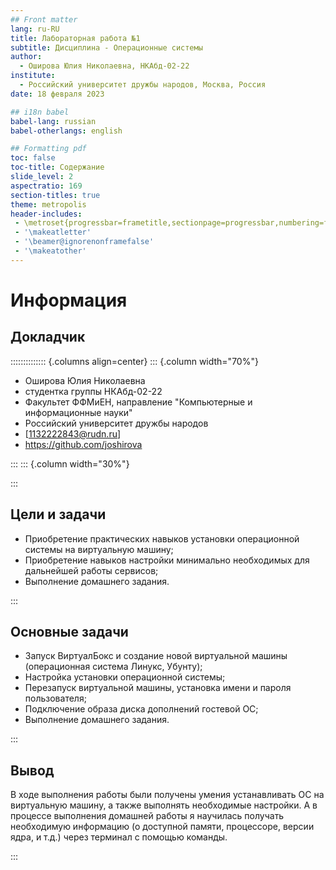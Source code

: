```yaml
---
## Front matter
lang: ru-RU
title: Лабораторная работа №1
subtitle: Дисциплина - Операционные системы
author:
  - Оширова Юлия Николаевна, НКАбд-02-22
institute:
  - Российский университет дружбы народов, Москва, Россия
date: 18 февраля 2023

## i18n babel
babel-lang: russian
babel-otherlangs: english

## Formatting pdf
toc: false
toc-title: Содержание
slide_level: 2
aspectratio: 169
section-titles: true
theme: metropolis
header-includes:
 - \metroset{progressbar=frametitle,sectionpage=progressbar,numbering=fraction}
 - '\makeatletter'
 - '\beamer@ignorenonframefalse'
 - '\makeatother'
---
```


# Информация

## Докладчик

:::::::::::::: {.columns align=center}
::: {.column width="70%"}

  * Оширова Юлия Николаевна
  * студентка группы НКАбд-02-22
  * Факультет ФФМиЕН, направление "Компьютерные и информационные науки"
  * Российский университет дружбы народов
  * [1132222843@rudn.ru]
  * <https://github.com/joshirova>

:::
::: {.column width="30%"}






:::

## Цели и задачи

- Приобретение практических навыков установки операционной системы на виртуальную машину;
- Приобретение навыков настройки минимально необходимых для дальнейшей работы сервисов;
- Выполнение домашнего задания.

:::

## Основные задачи

- Запуск ВиртуалБокс и создание новой виртуальной машины (операционная система Линукс, Убунту);
- Настройка установки операционной системы;
- Перезапуск виртуальной машины, установка имени и пароля пользователя;
- Подключение образа диска дополнений гостевой ОС;
- Выполнение домашнего задания.

:::

## Вывод

В ходе выполнения работы были получены умения устанавливать ОС на виртуальную машину, а также выполнять необходимые настройки. А в процессе выполнения домашней работы я научилась получать необходимую информацию (о доступной памяти, процессоре, версии ядра, и т.д.) через терминал с помощью команды.

:::


